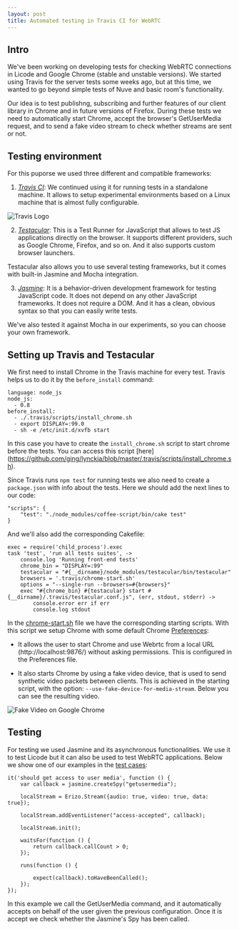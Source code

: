 ```yaml
--- 
layout: post 
title: Automated testing in Travis CI for WebRTC
--- 
```



Intro
----

We've been working on developing tests for checking WebRTC connections 
in Licode and Google Chrome (stable and unstable versions). We started 
using Travis for the server tests some weeks ago, but at this time, we
wanted to go beyond simple tests of Nuve and basic room's functionality.

Our idea is to test publishng, subscribing and further features of our 
client library in Chrome and in future versions of Firefox. During these
tests we need to automatically start Chrome, accept the browser's 
GetUserMedia request, and to send a fake video stream to check whether 
streams are sent or not.

Testing environment
-----------------

For this puporse we used three different and compatible frameworks:

1. [*Travis CI*](https://travis-ci.org/): We continued using it for running 
tests in a standalone machine. It allows to setup experimental environments 
based on a Linux machine that is almost fully configurable.

 ![Travis Logo](http://i.imgur.com/0qPjt.png?1 "Travis-CI Logo")

2. [*Testacular*](http://vojtajina.github.com/testacular/): This is a Test 
Runner for JavaScript that allows to test JS applications directly on the 
browser. It supports different providers, such as Google Chrome, Firefox, 
and so on. And it also supports custom browser launchers. 

 Testacular also allows you to use several testing frameworks, but it comes 
 with built-in Jasmine and Mocha integration.

3. [*Jasmine*](http://pivotal.github.com/jasmine/): It is a behavior-driven 
development framework for testing JavaScript code. It does not depend on any 
other JavaScript frameworks. It does not require a DOM. And it has a clean, 
obvious syntax so that you can easily write tests.
 
 We've also tested it against Mocha in our experiments, so you can choose 
 your own framework.

Setting up Travis and Testacular
---------------------------

We first need to install Chrome in the Travis machine for every test. Travis 
helps us to do it by the <code>before_install</code> command:

    language: node_js
    node_js:
      - 0.8
    before_install:
      - ./.travis/scripts/install_chrome.sh
      - export DISPLAY=:99.0
      - sh -e /etc/init.d/xvfb start

In this case you have to create the <code>install_chrome.sh</code> script to 
start chrome before the tests. You can access this script [here]
(https://github.com/ging/lynckia/blob/master/.travis/scripts/install_chrome.sh).



Since Travis runs <code>npm test</code> for running tests we also need to 
create a <code>package.json</code> with info about the tests. Here we should 
add the next lines to our code:

    "scripts": {
        "test": "./node_modules/coffee-script/bin/cake test"
    } 

And we'll also add the corresponding Cakefile:

    exec = require('child_process').exec
    task 'test', 'run all tests suites', ->
        console.log 'Running front-end tests'
        chrome_bin = "DISPLAY=:99"
        testacular = "#{__dirname}/node_modules/testacular/bin/testacular"
        browsers = '.travis/chrome-start.sh'
        options = "--single-run --browsers=#{browsers}"
        exec "#{chrome_bin} #{testacular} start #{__dirname}/.travis/testacular.conf.js", (err, stdout, stderr) ->
            console.error err if err
            console.log stdout

In the 
[chrome-start.sh](https://github.com/ging/lynckia/blob/master/.travis/chrome-start.sh) 
file we have the corresponding starting scripts. With this script we setup 
Chrome with some default Chrome 
[Preferences](https://github.com/ging/lynckia/blob/master/.travis/Preferences): 

* It allows the user to start Chrome and use Webrtc from a local URL 
(http://localhost:9876/) without asking permissions. This is configured in the 
Preferences file.

* It also starts Chrome by using a fake video device, that is used to send 
synthetic video packets between clients. This is achieved in the starting script, 
with the option: <code>--use-fake-device-for-media-stream</code>. Below you can see the resulting video.

 ![Fake Video on Google Chrome](http://i.imgur.com/Q0ReP.png?1)

Testing
------

For testing we used Jasmine and its asynchronous functionalities. We use it to 
test Licode but it can also be used to test WebRTC applications. Below we show 
one of our examples in the 
[test cases](https://github.com/ging/lynckia/blob/master/test/nuve-test.js):

    it('should get access to user media', function () {
        var callback = jasmine.createSpy("getusermedia");

        localStream = Erizo.Stream({audio: true, video: true, data: true});

        localStream.addEventListener("access-accepted", callback);

        localStream.init();

        waitsFor(function () {
            return callback.callCount > 0;
        });

        runs(function () {

            expect(callback).toHaveBeenCalled();
        });
    });

In this example we call the GetUserMedia command, and it automatically accepts on 
behalf of the user given the previous configuration. Once it is accept we check 
whether the Jasmine's Spy has been called.
